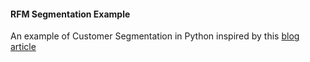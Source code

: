 
#### RFM Segmentation Example

An example of Customer Segmentation in Python inspired by this 
[blog article](https://towardsdatascience.com/find-your-best-customers-with-customer-segmentation-in-python-61d602f9eee6)

